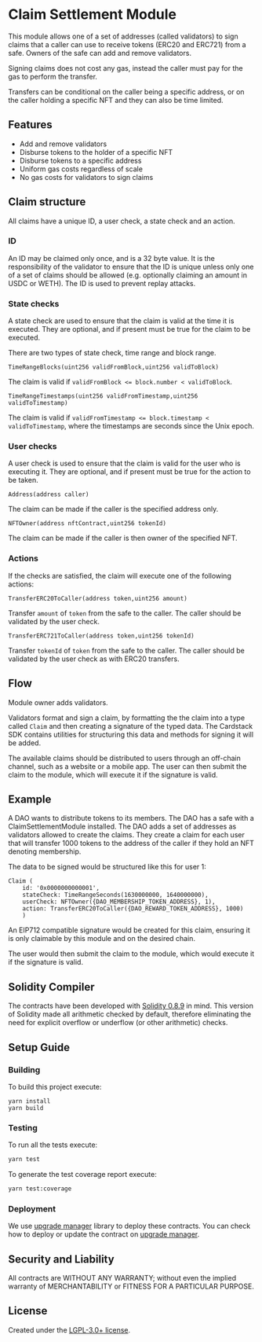 # Claim Settlement Module

This module allows one of a set of addresses (called validators) to sign claims that a caller can use to receive tokens (ERC20 and ERC721) from a safe. Owners of the safe can add and remove validators.

Signing claims does not cost any gas, instead the caller must pay for the gas to perform the transfer.

Transfers can be conditional on the caller being a specific address, or on the caller holding a specific NFT and they can also be time limited.

## Features

- Add and remove validators
- Disburse tokens to the holder of a specific NFT
- Disburse tokens to a specific address
- Uniform gas costs regardless of scale
- No gas costs for validators to sign claims

## Claim structure

All claims have a unique ID, a user check, a state check and an action.

### ID

An ID may be claimed only once, and is a 32 byte value. It is the responsibility of the validator to ensure that the ID is unique unless only one of a set of claims should be allowed (e.g. optionally claiming an amount in USDC or WETH). The ID is used to prevent replay attacks.

### State checks

A state check are used to ensure that the claim is valid at the time it is executed. They are optional, and if present must be true for the claim to be executed.

There are two types of state check, time range and block range.

    TimeRangeBlocks(uint256 validFromBlock,uint256 validToBlock)

The claim is valid if `validFromBlock <= block.number < validToBlock`.

    TimeRangeTimestamps(uint256 validFromTimestamp,uint256 validToTimestamp)

The claim is valid if `validFromTimestamp <= block.timestamp < validToTimestamp`, where the timestamps are seconds since the Unix epoch.

### User checks

A user check is used to ensure that the claim is valid for the user who is executing it. They are optional, and if present must be true for the action to be taken.

    Address(address caller)

The claim can be made if the caller is the specified address only.

    NFTOwner(address nftContract,uint256 tokenId)

The claim can be made if the caller is then owner of the specified NFT.

### Actions

If the checks are satisfied, the claim will execute one of the following actions:

    TransferERC20ToCaller(address token,uint256 amount)

Transfer `amount` of `token` from the safe to the caller. The caller should be validated by the user check.

    TransferERC721ToCaller(address token,uint256 tokenId)

Transfer `tokenId` of `token` from the safe to the caller. The caller should be validated by the user check as with ERC20 transfers.

## Flow

Module owner adds validators.

Validators format and sign a claim, by formatting the the claim into a type called `Claim` and then creating a signature of the typed data. The Cardstack SDK contains utilities for structuring this data and methods for signing it will be added.

The available claims should be distributed to users through an off-chain channel, such as a website or a mobile app. The user can then submit the claim to the module, which will execute it if the signature is valid.

## Example

A DAO wants to distribute tokens to its members. The DAO has a safe with a ClaimSettlementModule installed. The DAO adds a set of addresses as validators allowed to create the claims. They create a claim for each user that will transfer 1000 tokens to the address of the caller if they hold an NFT denoting membership.

The data to be signed would be structured like this for user 1:

```
Claim (
    id: '0x0000000000001',
    stateCheck: TimeRangeSeconds(1630000000, 1640000000),
    userCheck: NFTOwner({DAO_MEMBERSHIP_TOKEN_ADDRESS}, 1),
    action: TransferERC20ToCaller({DAO_REWARD_TOKEN_ADDRESS}, 1000)
    )
```

An EIP712 compatible signature would be created for this claim, ensuring it is only claimable by this module and on the desired chain.

The user would then submit the claim to the module, which would execute it if the signature is valid.

## Solidity Compiler

The contracts have been developed with [Solidity 0.8.9](https://github.com/ethereum/solidity/releases/tag/v0.8.9) in mind. This version of Solidity made all arithmetic checked by default, therefore eliminating the need for explicit overflow or underflow (or other arithmetic) checks.

## Setup Guide

### Building

To build this project execute:

```
yarn install
yarn build
```

### Testing

To run all the tests execute:

```sh
yarn test
```

To generate the test coverage report execute:

```sh
yarn test:coverage
```

### Deployment

We use [upgrade manager](https://github.com/cardstack/upgrade-manager) library to deploy these contracts. You can check how to deploy or update the contract on [upgrade manager](https://github.com/cardstack/upgrade-manager).

## Security and Liability

All contracts are WITHOUT ANY WARRANTY; without even the implied warranty of MERCHANTABILITY or FITNESS FOR A PARTICULAR PURPOSE.

## License

Created under the [LGPL-3.0+ license](LICENSE).
